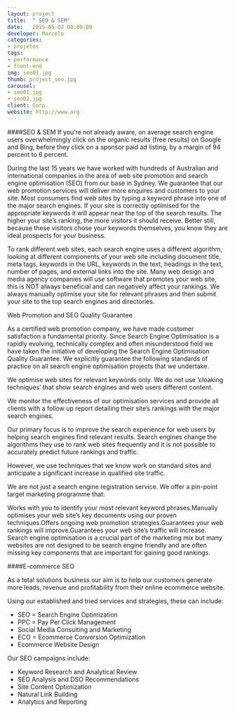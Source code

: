```yaml
---
layout: project
title:  " SEO & SEM"
date:   2015-05-02 00:00:00
developer: Marcelo
categories:
- projetos
tags:
- performance
- front-end
img: seo01.jpg
thumb: project_seo.jpg
carousel:
- seo01.jpg
- seo02.jpg
client: Corp.
website: http://www.org
---
```

####SEO & SEM
If you’re not already aware, on average search engine users overwhelmingly click on the organic results (free results) on Google and Bing, before they click on a sponsor paid ad listing, by a margin of 94 percent to 6 percent.

During the last 15 years we have worked with hundreds of Australian and international companies in the area of web site promotion and search engine optimisation (SEO) from our base in Sydney. We guarantee that our web promotion services will deliver more enquires and customers to your site. Most consumers find web sites by typing a keyword phrase into one of the major search engines. If your site is correctly optimised for the appropriate keywords it will appear near the top of the search results. The higher your site’s ranking, the more visitors it should receive. Better still, because these visitors chose your keywords themselves, you know they are ideal prospects for your business.

To rank different web sites, each search engine uses a different algorithm, looking at different components of your web site including document title, meta tags, keywords in the URL, keywords in the text, headings in the text, number of pages, and external links into the site. Many web design and media agency companies will use software that promotes your web site, this is NOT always beneficial and can negatively affect your rankings. We always manually optimise your site for relevant phrases and then submit your site to the top search engines and directories.

Web Promotion and SEO Quality Guarantee

As a certified web promotion company, we have made customer satisfaction a fundamental priority. Since Search Engine Optimisation is a rapidly evolving, technically complex and often misunderstood field we have taken the initiative of developing the Search Engine Optimisation Quality Guarantee. We explicitly guarantee the following standards of practice on all search engine optimisation projects that we undertake.

We optimise web sites for relevant keywords only. We do not use ‘cloaking techniques’ that show search engines and web users different content.

We monitor the effectiveness of our optimisation services and provide all clients with a follow up report detailing their site’s rankings with the major search engines.

Our primary focus is to improve the search experience for web users by helping search engines find relevant results. Search engines change the algorithms they use to rank web sites frequently and it is not possible to accurately predict future rankings and traffic.

However, we use techniques that we know work on standard sites and anticipate a significant increase in qualified site traffic.

We are not just a search engine registration service. We offer a pin-point target marketing programme that:

Works with you to identify your most relevant keyword phrases.Manually optimises your web site’s key documents using our proven techniques.Offers ongoing web promotion strategies.Guarantees your web rankings will improve.Guarantees your web site’s traffic will increase.
Search engine optimisation is a crucial part of the marketing mix but many websites are not designed to be search engine friendly and are often missing key components that are important for gaining good rankings.

####E-commerce SEO

As a total solutions business our aim is to help our customers generate more leads, revenue and profitability from their online ecommerce website.

Using our established and tried services and strategies, these can include:
- SEO = Search Engine Optimization
- PPC = Pay Per Click Management
- Social Media Consulting and Marketing
- ECO = Ecommerce Conversion Optimization
- Ecommerce Website Design

Our SEO campaigns include:
- Keyword Research and Analytical Review
- SEO Analysis and DSO Recommendations
- Site Content Optimization
- Natural Link Building
- Analytics and Reporting